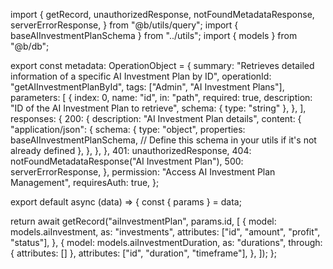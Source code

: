 import {
  getRecord,
  unauthorizedResponse,
  notFoundMetadataResponse,
  serverErrorResponse,
} from "@b/utils/query";
import { baseAIInvestmentPlanSchema } from "../utils";
import { models } from "@b/db";

export const metadata: OperationObject = {
  summary:
    "Retrieves detailed information of a specific AI Investment Plan by ID",
  operationId: "getAIInvestmentPlanById",
  tags: ["Admin", "AI Investment Plans"],
  parameters: [
    {
      index: 0,
      name: "id",
      in: "path",
      required: true,
      description: "ID of the AI Investment Plan to retrieve",
      schema: { type: "string" },
    },
  ],
  responses: {
    200: {
      description: "AI Investment Plan details",
      content: {
        "application/json": {
          schema: {
            type: "object",
            properties: baseAIInvestmentPlanSchema, // Define this schema in your utils if it's not already defined
          },
        },
      },
    },
    401: unauthorizedResponse,
    404: notFoundMetadataResponse("AI Investment Plan"),
    500: serverErrorResponse,
  },
  permission: "Access AI Investment Plan Management",
  requiresAuth: true,
};

export default async (data) => {
  const { params } = data;

  return await getRecord("aiInvestmentPlan", params.id, [
    {
      model: models.aiInvestment,
      as: "investments",
      attributes: ["id", "amount", "profit", "status"],
    },
    {
      model: models.aiInvestmentDuration,
      as: "durations",
      through: { attributes: [] },
      attributes: ["id", "duration", "timeframe"],
    },
  ]);
};
